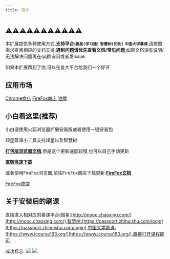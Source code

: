 ```yaml
---
title: 简介
---
```


## ⚠⚠⚠⚠⚠⚠⚠⚠⚠⚠⚠
本扩展提供多种使用方式,**支持平台:`超星(学习通)` `智慧树(知到)` `中国大学慕课`**,请按照需求查阅相应的文档支持,**遇到问题请优先查看文档/常见问题**,如果文档没有说明/无法解决问题再在qq群询问或者发issue.

如果本扩展帮到了你,可以在各大平台给我们一个好评

## 应用市场
[Chrome商店](https://chrome.google.com/webstore/detail/%E8%B6%85%E6%98%9F%E6%85%95%E8%AF%BE%E5%B0%8F%E5%B7%A5%E5%85%B7/kkicgcijebblepmephnfganiiochecfl?hl=zh-CN)
[FireFox商店](https://addons.mozilla.org/zh-CN/firefox/addon/%E8%B6%85%E6%98%9F%E6%85%95%E8%AF%BE%E5%B0%8F%E5%B7%A5%E5%85%B7/)
[油猴](https://bbs.tampermonkey.net.cn/thread-61-1-1.html)

## 小白看这里(推荐)
小白请使用火狐浏览器扩展安装版或者使用一键安装包

超星慕课小工具支持超星以及智慧树

[**打包版浏览器文档**](/1-UserGuide/1-7-easychorme.html#打包版浏览器),但是这个更新速度较慢,也可以自己手动更新

[**直链高速下载**](http://dl.icodef.com/res/%E7%BD%91%E8%AF%BE%E5%B0%8F%E5%B7%A5%E5%85%B7V2.5.0.zip)

或者使用FireFox浏览器,前往FireFox商店下载更新:[**FireFox文档**](/1-UserGuide/1-2-firefox.html)

[FireFox商店](https://addons.mozilla.org/zh-CN/firefox/addon/%E8%B6%85%E6%98%9F%E6%85%95%E8%AF%BE%E5%B0%8F%E5%B7%A5%E5%85%B7/)


## 关于安装后的刷课

直接进入相对应的慕课平台(超星:[http://mooc.chaoxing.com/](http://mooc.chaoxing.com/),智慧树:[https://passport.zhihuishu.com/login](https://passport.zhihuishu.com/login),中国大学慕课:[https://www.icourse163.org/](https://www.icourse163.org/),直接打开课程即可.

成功标志:
![](/img/soft/soft_01.webp)
![](/img/soft/soft_02.webp)

